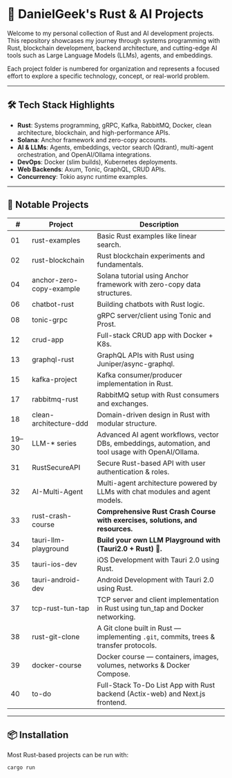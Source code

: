# 🧠 DanielGeek's Rust & AI Projects

Welcome to my personal collection of Rust and AI development projects. This repository showcases my journey through systems programming with Rust, blockchain development, backend architecture, and cutting-edge AI tools such as Large Language Models (LLMs), agents, and embeddings.

Each project folder is numbered for organization and represents a focused effort to explore a specific technology, concept, or real-world problem.

---

## 🛠️ Tech Stack Highlights

- **Rust**: Systems programming, gRPC, Kafka, RabbitMQ, Docker, clean architecture, blockchain, and high-performance APIs.
- **Solana**: Anchor framework and zero-copy accounts.
- **AI & LLMs**: Agents, embeddings, vector search (Qdrant), multi-agent orchestration, and OpenAI/Ollama integrations.
- **DevOps**: Docker (slim builds), Kubernetes deployments.
- **Web Backends**: Axum, Tonic, GraphQL, CRUD APIs.
- **Concurrency**: Tokio async runtime examples.

---

## 📁 Notable Projects

| #   | Project                   | Description |
|-----|---------------------------|-------------|
| 01  | rust-examples             | Basic Rust examples like linear search. |
| 02  | rust-blockchain           | Rust blockchain experiments and fundamentals. |
| 04  | anchor-zero-copy-example  | Solana tutorial using Anchor framework with zero-copy data structures. |
| 06  | chatbot-rust              | Building chatbots with Rust logic. |
| 08  | tonic-grpc                | gRPC server/client using Tonic and Prost. |
| 12  | crud-app                  | Full-stack CRUD app with Docker + K8s. |
| 13  | graphql-rust              | GraphQL APIs with Rust using Juniper/async-graphql. |
| 15  | kafka-project             | Kafka consumer/producer implementation in Rust. |
| 17  | rabbitmq-rust             | RabbitMQ setup with Rust consumers and exchanges. |
| 18  | clean-architecture-ddd    | Domain-driven design in Rust with modular structure. |
| 19–30 | LLM-* series            | Advanced AI agent workflows, vector DBs, embeddings, automation, and tool usage with OpenAI/Ollama. |
| 31  | RustSecureAPI             | Secure Rust-based API with user authentication & roles. |
| 32  | AI-Multi-Agent            | Multi-agent architecture powered by LLMs with chat modules and agent models. |
| 33  | rust-crash-course         | **Comprehensive Rust Crash Course with exercises, solutions, and resources.** |
| 34  | tauri-llm-playground      | **Build your own LLM Playground with (Tauri2.0 + Rust) 🚀.** |
| 35  | tauri-ios-dev             | iOS Development with Tauri 2.0 using Rust. |
| 36  | tauri-android-dev         | Android Development with Tauri 2.0 using Rust. |
| 37  | tcp-rust-tun-tap          | TCP server and client implementation in Rust using tun_tap and Docker networking. |
| 38  | rust-git-clone            | A Git clone built in Rust — implementing `.git`, commits, trees & transfer protocols. |
| 39  | docker-course             | Docker course — containers, images, volumes, networks & Docker Compose. |
| 40  | to-do                     | Full-Stack To-Do List App with Rust backend (Actix-web) and Next.js frontend. |

---

## 📦 Installation

Most Rust-based projects can be run with:

```bash
cargo run
```
